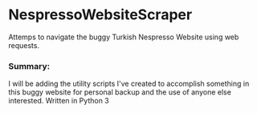 # NespressoWebsiteScraper
Attemps to navigate the buggy Turkish Nespresso Website using web requests.

### Summary:
I will be adding the utility scripts I've created to accomplish something in this buggy website for personal backup and the use of anyone else interested.
Written in Python 3
